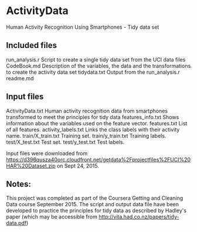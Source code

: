 # ActivityData
Human Activity Recognition Using Smartphones - Tidy data set

## Included files
run_analysis.r		Script to create a single tidy data set from the UCI data files
CodeBook.md		    Description of the variables, the data and the transformations to create the activity data set
tidydata.txt      Output from the run_analysis.r
readme.md       

## Input files
ActivityData.txt	Human activity recognition data from smartphones transformed to meet the principles for tidy data
features_info.txt   Shows information about the variables used on the feature vector.
features.txt        List of all features.
activity_labels.txt Links the class labels with their activity name.
train/X_train.txt   Training set.
train/y_train.txt   Training labels.
test/X_test.txt     Test set.
test/y_test.txt     Test labels.

Input files were downloaded from https://d396qusza40orc.cloudfront.net/getdata%2Fprojectfiles%2FUCI%20HAR%20Dataset.zip on Sept 24, 2015.

## Notes:
This project was completed as part of the Coursera Getting and Cleaning Data course September 2015. The script and output data file have been developed to practice the principles for tidy data as described by Hadley's paper (which may be accessible from http://vita.had.co.nz/papers/tidy-data.pdf)